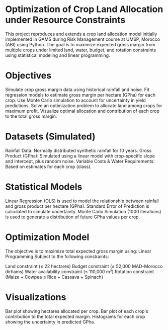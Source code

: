 # Optimization of Crop Land Allocation under Resource Constraints

This project reproduces and extends a crop land allocation model initially implemented in GAMS during Risk Management course at UM6P, Morocco (ABI) using Python. The goal is to maximize expected gross margin from multiple crops under limited land, water, budget, and rotation constraints using statistical modeling and linear programming.

# Objectives
Simulate crop gross margin data using historical rainfall and noise.
Fit regression models to estimate gross margin per hectare (GPha) for each crop.
Use Monte Carlo simulation to account for uncertainty in yield predictions.
Solve an optimization problem to allocate land among crops for maximum profit.
Visualize optimal allocation and contribution of each crop to the total gross margin.


# Datasets (Simulated)
Rainfall Data: Normally distributed synthetic rainfall for 10 years.
Gross Product (GPha): Simulated using a linear model with crop-specific slope and intercept, plus random noise.
Variable Costs & Water Requirements: Based on estimates for each crop (class).


# Statistical Models
Linear Regression (OLS) is used to model the relationship between rainfall and gross product per hectare (GPha).
Standard Error of Prediction is calculated to simulate uncertainty.
Monte Carlo Simulation (1000 iterations) is used to generate a distribution of future GPha values per crop.


# Optimization Model
The objective is to maximize total expected gross margin using:
Linear Programming
Subject to the following constraints:

Land constraint (≤ 22 hectares)
Budget constraint (≤ 52,000 MAD-Morocco dirhams)
Water availability constraint (≤ 110,000 m³)
Rotation constraint (Maize + Cowpea ≤ Rice + Cassava + Spinach)


# Visualizations
Bar plot showing hectares allocated per crop.
Bar plot of each crop's contribution to the total expected margin.
Histograms for each crop showing the uncertainty in predicted GPha.
